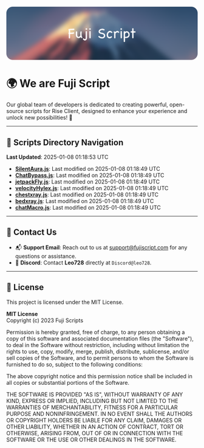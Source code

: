 ![Banner](.github/b.webp)

# 🌍 **We are Fuji Script**

Our global team of developers is dedicated to creating powerful, open-source scripts for Rise Client, designed to enhance your experience and unlock new possibilities! 🌟

---
<!-- SCRIPTS_NAVIGATION_START -->
## 📂 **Scripts Directory Navigation**

**Last Updated**: 2025-01-08 01:18:53 UTC

- **[SilentAura.js](scripts/SilentAura.js)**: Last modified on 2025-01-08 01:18:49 UTC
- **[ChatBypass.js](scripts/ChatBypass.js)**: Last modified on 2025-01-08 01:18:49 UTC
- **[jetpackFly.js](scripts/jetpackFly.js)**: Last modified on 2025-01-08 01:18:49 UTC
- **[velocityHylex.js](scripts/velocityHylex.js)**: Last modified on 2025-01-08 01:18:49 UTC
- **[chestxray.js](scripts/chestxray.js)**: Last modified on 2025-01-08 01:18:49 UTC
- **[bedxray.js](scripts/bedxray.js)**: Last modified on 2025-01-08 01:18:49 UTC
- **[chatMacro.js](scripts/chatMacro.js)**: Last modified on 2025-01-08 01:18:49 UTC

<!-- SCRIPTS_NAVIGATION_END -->

---

## 💬 **Contact Us**  
- 📬 **Support Email**: Reach out to us at [support@fujiscript.com](mailto:support@fujiscript.com) for any questions or assistance.  
- 💬 **Discord**: Contact **Leo728** directly at `Discord@leo728`.

---

## 📜 **License**

This project is licensed under the MIT License.  

**MIT License**  
Copyright (c) 2023 Fuji Scripts  

Permission is hereby granted, free of charge, to any person obtaining a copy of this software and associated documentation files (the "Software"), to deal in the Software without restriction, including without limitation the rights to use, copy, modify, merge, publish, distribute, sublicense, and/or sell copies of the Software, and to permit persons to whom the Software is furnished to do so, subject to the following conditions:  

The above copyright notice and this permission notice shall be included in all copies or substantial portions of the Software.  

THE SOFTWARE IS PROVIDED "AS IS", WITHOUT WARRANTY OF ANY KIND, EXPRESS OR IMPLIED, INCLUDING BUT NOT LIMITED TO THE WARRANTIES OF MERCHANTABILITY, FITNESS FOR A PARTICULAR PURPOSE AND NONINFRINGEMENT. IN NO EVENT SHALL THE AUTHORS OR COPYRIGHT HOLDERS BE LIABLE FOR ANY CLAIM, DAMAGES OR OTHER LIABILITY, WHETHER IN AN ACTION OF CONTRACT, TORT OR OTHERWISE, ARISING FROM, OUT OF OR IN CONNECTION WITH THE SOFTWARE OR THE USE OR OTHER DEALINGS IN THE SOFTWARE.  
